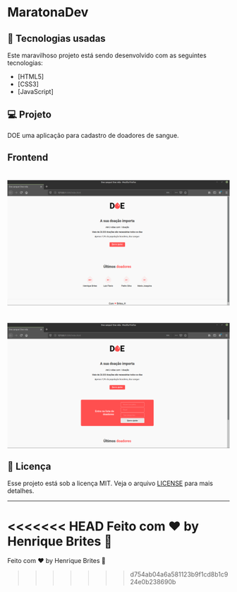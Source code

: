 # MaratonaDev

## :rocket: Tecnologias usadas
Este maravilhoso projeto está sendo desenvolvido com as seguintes tecnologias:

- [HTML5]
- [CSS3]
- [JavaScript]

## :computer: Projeto

DOE uma aplicação para cadastro de doadores de sangue.

## Frontend

<h1 align="center"><img align="center" alt="Frontend" src=".github/frontend.png" width="700"></img></h1>

<h1 align="center"><img align="center" alt="Frontend" src=".github/frontend-form.png" width="700"></img></h1>


## :memo: Licença

Esse projeto está sob a licença MIT. Veja o arquivo [LICENSE](LICENSE) para mais detalhes.

---

<<<<<<< HEAD
Feito com ❤️ by  Henrique Brites :wave:
=======
Feito com ❤️ by  Henrique Brites :wave:
>>>>>>> d754ab04a6a581123b9f1cd8b1c924e0b238690b
